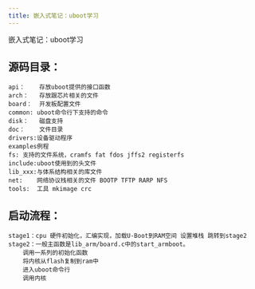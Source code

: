 ```yaml
---
title: 嵌入式笔记：uboot学习
---
```

嵌入式笔记：uboot学习

## 源码目录：
	api：	存放uboot提供的接口函数
	arch：	存放跟芯片相关的文件
	board：	开发板配置文件
	common:	uboot命令行下支持的命令
	disk：	磁盘支持
	doc：	文件目录
	drivers:设备驱动程序
	examples例程
	fs:	支持的文件系统，cramfs fat fdos jffs2 registerfs
	include:uboot使用到的头文件
	lib_xxx:与体系结构相关的库文件
	net:	网络协议栈相关的文件 BOOTP TFTP RARP NFS
	tools:	工具 mkimage crc

## 启动流程：
	stage1：cpu 硬件初始化，汇编实现，加载U-Boot到RAM空间 设置堆栈 跳转到stage2
	stage2：一般主函数是lib_arm/board.c中的start_armboot。
		调用一系列的初始化函数
		将内核从flash复制到ram中
		进入uboot命令行
		调用内核


